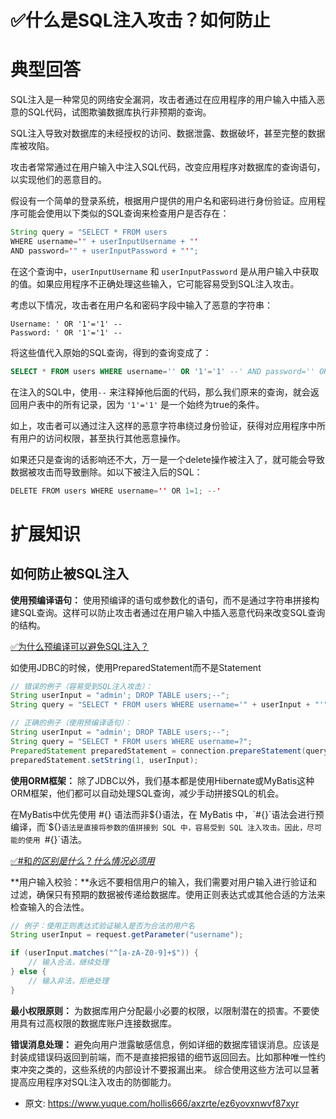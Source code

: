 # ✅什么是SQL注入攻击？如何防止
<!--page header-->

<a name="O3HYg"></a>
# 典型回答

SQL注入是一种常见的网络安全漏洞，攻击者通过在应用程序的用户输入中插入恶意的SQL代码，试图欺骗数据库执行非预期的查询。

SQL注入导致对数据库的未经授权的访问、数据泄露、数据破坏，甚至完整的数据库被攻陷。

攻击者常常通过在用户输入中注入SQL代码，改变应用程序对数据库的查询语句，以实现他们的恶意目的。

假设有一个简单的登录系统，根据用户提供的用户名和密码进行身份验证。应用程序可能会使用以下类似的SQL查询来检查用户是否存在：

```java
String query = "SELECT * FROM users 
WHERE username='" + userInputUsername + "' 
AND password='" + userInputPassword + "'";
```

在这个查询中，`userInputUsername` 和 `userInputPassword` 是从用户输入中获取的值。如果应用程序不正确处理这些输入，它可能容易受到SQL注入攻击。

考虑以下情况，攻击者在用户名和密码字段中输入了恶意的字符串：

```
Username: ' OR '1'='1' --
Password: ' OR '1'='1' --
```

将这些值代入原始的SQL查询，得到的查询变成了：

```sql
SELECT * FROM users WHERE username='' OR '1'='1' --' AND password='' OR '1'='1' --
```

在注入的SQL中，使用`--` 来注释掉他后面的代码，那么我们原来的查询，就会返回用户表中的所有记录，因为 `'1'='1'` 是一个始终为true的条件。

如上，攻击者可以通过注入这样的恶意字符串绕过身份验证，获得对应用程序中所有用户的访问权限，甚至执行其他恶意操作。

如果还只是查询的话影响还不大，万一是一个delete操作被注入了，就可能会导致数据被攻击而导致删除。如以下被注入后的SQL：

```java
DELETE FROM users WHERE username='' OR 1=1; --'
```

<a name="DQkNa"></a>
# 扩展知识
<a name="VwVgd"></a>
## 如何防止被SQL注入

**使用预编译语句：** 使用预编译的语句或参数化的语句，而不是通过字符串拼接构建SQL查询。这样可以防止攻击者通过在用户输入中插入恶意代码来改变SQL查询的结构。 

[✅为什么预编译可以避免SQL注入？](https://www.yuque.com/hollis666/axzrte/dqhumwe8iuvw7eka?view=doc_embed)

如使用JDBC的时候，使用PreparedStatement而不是Statement

```java
// 错误的例子（容易受到SQL注入攻击）：
String userInput = "admin'; DROP TABLE users;--";
String query = "SELECT * FROM users WHERE username='" + userInput + "'";

// 正确的例子（使用预编译语句）：
String userInput = "admin'; DROP TABLE users;--";
String query = "SELECT * FROM users WHERE username=?";
PreparedStatement preparedStatement = connection.prepareStatement(query);
preparedStatement.setString(1, userInput);
```
 
**使用ORM框架：** 除了JDBC以外，我们基本都是使用Hibernate或MyBatis这种ORM框架，他们都可以自动处理SQL查询，减少手动拼接SQL的机会。 

在MyBatis中优先使用 #{} 语法而非${}语法，在 MyBatis 中，`#{}`语法会进行预编译，而`${}`语法是直接将参数的值拼接到 SQL 中，容易受到 SQL 注入攻击。因此，尽可能的使用 `#{}`语法。

[✅#和$的区别是什么？什么情况必须用$](https://www.yuque.com/hollis666/axzrte/idozw647yfbqtkig?view=doc_embed)

**用户输入校验：**永远不要相信用户的输入，我们需要对用户输入进行验证和过滤，确保只有预期的数据被传递给数据库。使用正则表达式或其他合适的方法来检查输入的合法性。 

```java
// 例子：使用正则表达式验证输入是否为合法的用户名
String userInput = request.getParameter("username");

if (userInput.matches("^[a-zA-Z0-9]+$")) {
    // 输入合法，继续处理
} else {
    // 输入非法，拒绝处理
}
```
 
**最小权限原则：** 为数据库用户分配最小必要的权限，以限制潜在的损害。不要使用具有过高权限的数据库账户连接数据库。 

**错误消息处理：** 避免向用户泄露敏感信息，例如详细的数据库错误消息。应该是封装成错误码返回到前端，而不是直接把报错的细节返回回去。比如那种唯一性约束冲突之类的，这些系统的内部设计不要报漏出来。
综合使用这些方法可以显著提高应用程序对SQL注入攻击的防御能力。


<!--page footer-->
- 原文: <https://www.yuque.com/hollis666/axzrte/ez6yovxnwvf87xyr>
